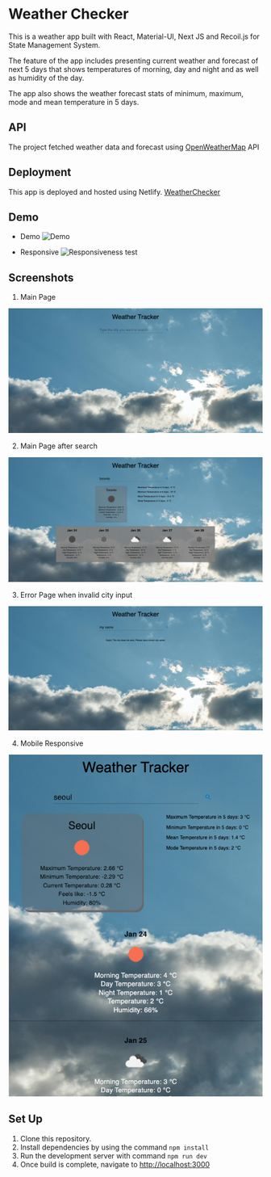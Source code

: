 
# Weather Checker

This is a weather app built with React, Material-UI, Next JS and Recoil.js for State Management System. 

The feature of the app includes presenting current weather and forecast of next 5 days that shows temperatures of morning, day and night and as well as humidity of the day.

The app also shows the weather forecast stats of minimum, maximum, mode and mean temperature in 5 days.

## API

The project fetched weather data and forecast using [OpenWeatherMap](https://openweathermap.org/) API 

## Deployment

This app is deployed and hosted using Netlify. [WeatherChecker](https://weather-checker-jk.netlify.app/)
## Demo

- Demo
![Demo](https://github.com/jingu-k816/WeatherChecker/blob/master/public/weather_browse_demo.gif "Web application browser")

- Responsive
![Responsiveness test](https://github.com/jingu-k816/WeatherChecker/blob/master/public/weather_responsive_demo.gif "Web application browser")


## Screenshots
1. Main Page

![main page](https://github.com/jingu-k816/WeatherChecker/blob/master/public/weather_main_page.png)

2. Main Page after search

![after search](https://github.com/jingu-k816/WeatherChecker/blob/master/public/weather_after_search.png)

3. Error Page when invalid city input

![error page](https://github.com/jingu-k816/WeatherChecker/blob/master/public/weather_error_page.png)

4. Mobile Responsive

![responsive](https://github.com/jingu-k816/WeatherChecker/blob/master/public/weather_mobile_responsive.png)

## Set Up

1. Clone this repository.
2. Install dependencies by using the command ```npm install```
3. Run the development server with command ```npm run dev```
4. Once build is complete, navigate to [http://localhost:3000](http://localhost:3000)